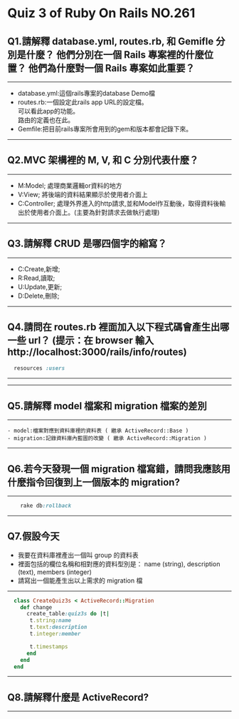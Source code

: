 # Quiz 3 of Ruby On Rails NO.261 
## Q1.請解釋 database.yml, routes.rb, 和 Gemifle 分別是什麼？ 他們分別在一個 Rails 專案裡的什麼位置？ 他們為什麼對一個 Rails 專案如此重要？
---
  - database.yml:這個rails專案的database Demo檔
  - routes.rb:一個設定此rails app URL的設定檔。   
			  可以看此app的功能。   
			  路由的定義也在此。   
  - Gemfile:把目前rails專案所會用到的gem和版本都會記錄下來。

***
## Q2.MVC 架構裡的 M, V, 和 C 分別代表什麼？
---
  - M:Model; 處理商業邏輯or資料的地方
  - V:View; 將後端的資料結果顯示於使用者介面上 
  - C:Controller; 處理外界進入的http請求,並和Model作互動後，取得資料後輸出於使用者介面上。(主要為針對請求去做執行處理)
***
## Q3.請解釋 CRUD 是哪四個字的縮寫？
---
  - C:Create,新增;
  - R:Read,讀取;
  - U:Update,更新;
  - D:Delete,刪除;
***
## Q4.請問在 routes.rb 裡面加入以下程式碼會產生出哪一些 url？ (提示：在 browser 輸入http://localhost:3000/rails/info/routes)
```ruby
  resources :users
```
---

***
## Q5.請解釋 model 檔案和 migration 檔案的差別
---
	- model:檔案對應到資料庫裡的資料表 ( 繼承 ActiveRecord::Base )
	- migration:記錄資料庫內藍圖的改變 ( 繼承 ActiveRecord::Migration )
***
## Q6.若今天發現一個 migration 檔寫錯，請問我應該用什麼指令回復到上一個版本的 migration?
---
```ruby
	rake db:rollback
```
***
## Q7.假設今天
  - 我要在資料庫裡產出一個叫 group 的資料表
  - 裡面包括的欄位名稱和相對應的資料型別是： name (string), description (text), members (integer)
  - 請寫出一個能產生出以上需求的 migration 檔
---
```ruby
  class CreateQuiz3s < ActiveRecord::Migration
  	def change
  	  create_table:quiz3s do |t|
  	   t.string:name
  	   t.text:description
  	   t.integer:member

  	   t.timestamps
  	  end
  	end
  end
```
***
## Q8.請解釋什麼是 ActiveRecord?
---